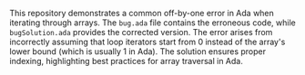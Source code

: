 This repository demonstrates a common off-by-one error in Ada when iterating through arrays. The `bug.ada` file contains the erroneous code, while `bugSolution.ada` provides the corrected version. The error arises from incorrectly assuming that loop iterators start from 0 instead of the array's lower bound (which is usually 1 in Ada). The solution ensures proper indexing, highlighting best practices for array traversal in Ada.